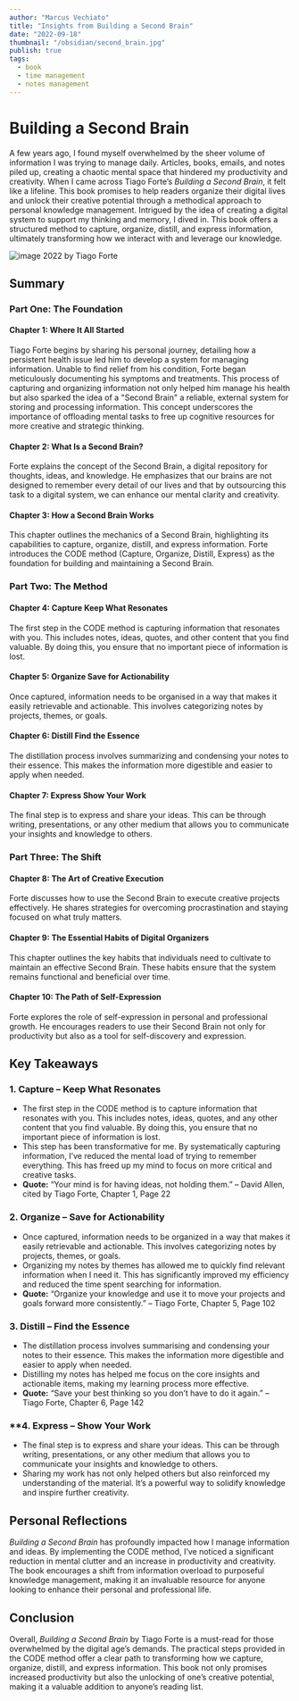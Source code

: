 ```yaml
---
author: "Marcus Vechiato"
title: "Insights from Building a Second Brain"
date: "2022-09-18"
thumbnail: "/obsidian/second_brain.jpg"
publish: true
tags:
  - book
  - time management
  - notes management
--- 
```



# **Building a Second Brain**

A few years ago, I found myself overwhelmed by the sheer volume of information I was trying to manage daily. Articles, books, emails, and notes piled up, creating a chaotic mental space that hindered my productivity and creativity. When I came across Tiago Forte’s *Building a Second Brain*, it felt like a lifeline. This book promises to help readers organize their digital lives and unlock their creative potential through a methodical approach to personal knowledge management. Intrigued by the idea of creating a digital system to support my thinking and memory, I dived in. This book offers a structured method to capture, organize, distill, and express information, ultimately transforming how we interact with and leverage our knowledge.

![image](/obsidian/second_brain.jpg)
2022 by Tiago Forte

## **Summary**

### **Part One: The Foundation**

#### **Chapter 1: Where It All Started**
Tiago Forte begins by sharing his personal journey, detailing how a persistent health issue led him to develop a system for managing information. Unable to find relief from his condition, Forte began meticulously documenting his symptoms and treatments. This process of capturing and organizing information not only helped him manage his health but also sparked the idea of a "Second Brain" a reliable, external system for storing and processing information. This concept underscores the importance of offloading mental tasks to free up cognitive resources for more creative and strategic thinking.

#### **Chapter 2: What Is a Second Brain?**
Forte explains the concept of the Second Brain, a digital repository for thoughts, ideas, and knowledge. He emphasizes that our brains are not designed to remember every detail of our lives and that by outsourcing this task to a digital system, we can enhance our mental clarity and creativity.

#### **Chapter 3: How a Second Brain Works**
This chapter outlines the mechanics of a Second Brain, highlighting its capabilities to capture, organize, distill, and express information. Forte introduces the CODE method (Capture, Organize, Distill, Express) as the foundation for building and maintaining a Second Brain.

### **Part Two: The Method**

#### **Chapter 4: Capture Keep What Resonates**
The first step in the CODE method is capturing information that resonates with you. This includes notes, ideas, quotes, and other content that you find valuable. By doing this, you ensure that no important piece of information is lost.

#### **Chapter 5: Organize Save for Actionability**
Once captured, information needs to be organised in a way that makes it easily retrievable and actionable. This involves categorizing notes by projects, themes, or goals.

#### **Chapter 6: Distill Find the Essence**
The distillation process involves summarizing and condensing your notes to their essence. This makes the information more digestible and easier to apply when needed.

#### **Chapter 7: Express Show Your Work**
The final step is to express and share your ideas. This can be through writing, presentations, or any other medium that allows you to communicate your insights and knowledge to others.

### Part Three: The Shift

#### **Chapter 8: The Art of Creative Execution**
Forte discusses how to use the Second Brain to execute creative projects effectively. He shares strategies for overcoming procrastination and staying focused on what truly matters.

#### **Chapter 9: The Essential Habits of Digital Organizers**
This chapter outlines the key habits that individuals need to cultivate to maintain an effective Second Brain. These habits ensure that the system remains functional and beneficial over time.

#### **Chapter 10: The Path of Self-Expression**
Forte explores the role of self-expression in personal and professional growth. He encourages readers to use their Second Brain not only for productivity but also as a tool for self-discovery and expression.

## **Key Takeaways**

### 1. **Capture – Keep What Resonates**
- The first step in the CODE method is to capture information that resonates with you. This includes notes, ideas, quotes, and any other content that you find valuable. By doing this, you ensure that no important piece of information is lost.
- This step has been transformative for me. By systematically capturing information, I’ve reduced the mental load of trying to remember everything. This has freed up my mind to focus on more critical and creative tasks.
- **Quote:** “Your mind is for having ideas, not holding them.” – David Allen, cited by Tiago Forte, Chapter 1, Page 22

### 2. **Organize – Save for Actionability**
- Once captured, information needs to be organized in a way that makes it easily retrievable and actionable. This involves categorizing notes by projects, themes, or goals.
- Organizing my notes by themes has allowed me to quickly find relevant information when I need it. This has significantly improved my efficiency and reduced the time spent searching for information.
- **Quote:** “Organize your knowledge and use it to move your projects and goals forward more consistently.” – Tiago Forte, Chapter 5, Page 102

### 3. **Distill – Find the Essence**
- The distillation process involves summarising and condensing your notes to their essence. This makes the information more digestible and easier to apply when needed.
- Distilling my notes has helped me focus on the core insights and actionable items, making my learning process more effective.
- **Quote:** “Save your best thinking so you don’t have to do it again.” – Tiago Forte, Chapter 6, Page 142

### **4. **Express – Show Your Work**
- The final step is to express and share your ideas. This can be through writing, presentations, or any other medium that allows you to communicate your insights and knowledge to others.
- Sharing my work has not only helped others but also reinforced my understanding of the material. It’s a powerful way to solidify knowledge and inspire further creativity.

## **Personal Reflections**
*Building a Second Brain* has profoundly impacted how I manage information and ideas. By implementing the CODE method, I’ve noticed a significant reduction in mental clutter and an increase in productivity and creativity. The book encourages a shift from information overload to purposeful knowledge management, making it an invaluable resource for anyone looking to enhance their personal and professional life.

## **Conclusion**
Overall, *Building a Second Brain* by Tiago Forte is a must-read for those overwhelmed by the digital age’s demands. The practical steps provided in the CODE method offer a clear path to transforming how we capture, organize, distill, and express information. This book not only promises increased productivity but also the unlocking of one’s creative potential, making it a valuable addition to anyone’s reading list.